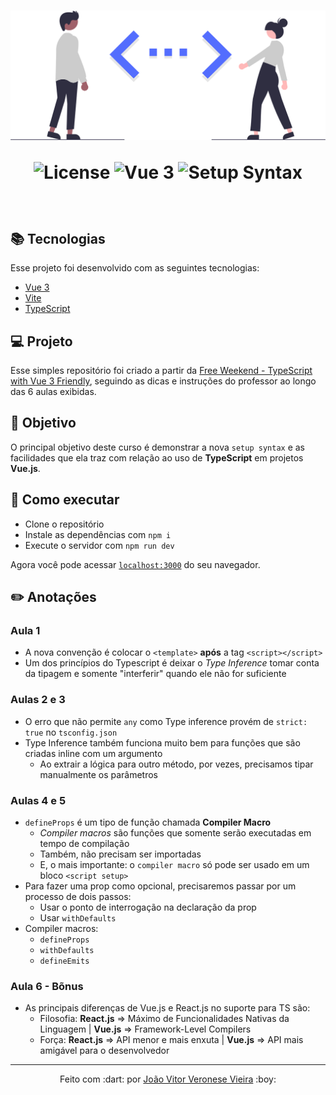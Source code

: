 <h1 align="center">
  <img src="./my-app/src/assets/code_typing.svg" alt="Logo do projeto" title="Logo do projeto" />

  <p align="center">
    <img src="https://img.shields.io/badge/license-MIT-%23536DFE" alt="License">
    <img src="https://img.shields.io/badge/Vue-3-%23536DFE" alt="Vue 3" />
    <img src="https://img.shields.io/badge/Setup-Syntax-%23536DFE" alt="Setup Syntax" />
  </p>
</h1>

<br>

## 📚 Tecnologias

Esse projeto foi desenvolvido com as seguintes tecnologias:

- [Vue 3](https://vuejs.org/)
- [Vite](https://vitejs.dev/)
- [TypeScript](https://www.typescriptlang.org/)

## 💻 Projeto

Esse simples repositório foi criado a partir da [Free Weekend - TypeScript with Vue 3 Friendly](https://www.vuemastery.com/typescript-free-weekend/), seguindo as dicas e instruções do professor ao longo das 6 aulas exibidas.

## 🌟 Objetivo

O principal objetivo deste curso é demonstrar a nova `setup syntax` e as facilidades que ela traz com relação ao uso de **TypeScript** em projetos **Vue.js**.

## 🚀 Como executar

- Clone o repositório
- Instale as dependências com `npm i`
- Execute o servidor com `npm run dev`

Agora você pode acessar [`localhost:3000`](http://localhost:3000) do seu navegador.

## ✏️ Anotações

### Aula 1

- A nova convenção é colocar o `<template>` **após** a tag `<script></script>`
- Um dos princípios do Typescript é deixar o _Type Inference_ tomar conta da tipagem e somente "interferir" quando ele não for suficiente

### Aulas 2 e 3

- O erro que não permite `any` como Type inference provém de `strict: true` no `tsconfig.json`
- Type Inference também funciona muito bem para funções que são criadas inline com um argumento
  - Ao extrair a lógica para outro método, por vezes, precisamos tipar manualmente os parâmetros

### Aulas 4 e 5

- `defineProps` é um tipo de função chamada **Compiler Macro**
  - _Compiler macros_ são funções que somente serão executadas em tempo de compilação
  - Também, não precisam ser importadas
  - E, o mais importante: o `compiler macro` só pode ser usado em um bloco `<script setup>`
- Para fazer uma prop como opcional, precisaremos passar por um processo de dois passos:
  - Usar o ponto de interrogação na declaração da prop
  - Usar `withDefaults`
- Compiler macros:
  - `defineProps`
  - `withDefaults`
  - `defineEmits`

### Aula 6 - Bõnus

- As principais diferenças de Vue.js e React.js no suporte para TS são:
  - Filosofia: **React.js** => Máximo de Funcionalidades Nativas da Linguagem | **Vue.js** => Framework-Level Compilers
  - Força: **React.js** => API menor e mais enxuta | **Vue.js** => API mais amigável para o desenvolvedor

---

<p align="center">Feito com :dart: por <a href="https://www.linkedin.com/in/joaodos3v/" target="_blank" rel="noopener noreferrer">João Vitor Veronese Vieira</a> :boy:</p>
